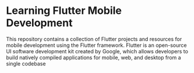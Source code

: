 # Learning Flutter Mobile Development

This repository contains a collection of Flutter projects and resources for mobile development using the Flutter framework. Flutter is an open-source UI software development kit created by Google, which allows developers to build natively compiled applications for mobile, web, and desktop from a single codebase
